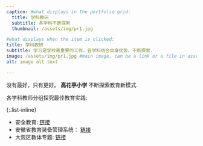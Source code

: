 ```yaml
---
caption: #what displays in the portfolio grid:
  title: 学科教研
  subtitle: 各学科不断探索
  thumbnail: /assets/img/pr1.jpg

#what displays when the item is clicked:
title: 学科教研
subtitle: 学习是学校最重要的工作，各学科结合自身优势，不断探索.
image: /assets/img/pr1.jpg #main image, can be a link or a file in assets/img/portfolio
alt: image alt text

---
```

没有最好，只有更好。 **高花亭小学** 不断探索教育新模式.

各学科教师分组探究最佳教育实践:

{:.list-inline}
- 安全教育: [链接](https://anqing.xueanquan.com/)
- 安徽省教育装备管理系统： [链接](http://jyzb.ahjygl.gov.cn/)
- 大观区教体专题: [链接](http://www.aqdgq.gov.cn/zwdt/ztzl/dgjyzt/index.html)
